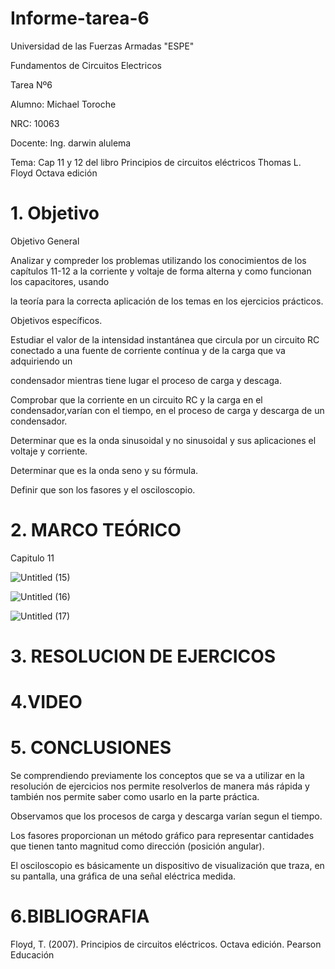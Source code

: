 # Informe-tarea-6

Universidad de las Fuerzas Armadas "ESPE"

Fundamentos de Circuitos Electricos

Tarea Nº6

Alumno: Michael Toroche

NRC: 10063

Docente: Ing. darwin alulema

Tema: Cap 11 y 12 del libro Principios de circuitos eléctricos Thomas L. Floyd Octava edición


# 1. Objetivo

Objetivo General

Analizar y compreder los problemas utilizando los conocimientos de los capítulos 11-12 a la corriente y voltaje de forma alterna y como funcionan los capacitores, usando

la teoría para la correcta aplicación de los temas en los ejercicios prácticos.

Objetivos específicos.

Estudiar el valor de la intensidad instantánea que circula por un circuito RC conectado a una fuente de corriente contínua y de la carga que va adquiriendo un

condensador mientras tiene lugar el proceso de carga y descaga.

Comprobar que la corriente en un circuito RC y la carga en el condensador,varían con el tiempo, en el proceso de carga y descarga de un condensador.

Determinar que es la onda sinusoidal y no sinusoidal y sus aplicaciones el voltaje y corriente.

Determinar que es la onda seno y su fórmula.

Definir que son los fasores y el osciloscopio.

# 2. MARCO TEÓRICO
Capitulo 11

![Untitled (15)](https://user-images.githubusercontent.com/116761073/211370575-7b8c0635-ccd6-48cb-949f-3152aec41add.jpg)

![Untitled (16)](https://user-images.githubusercontent.com/116761073/211370669-e9a4e93b-46b8-46f7-9fa1-dca178e07e6d.jpg)

![Untitled (17)](https://user-images.githubusercontent.com/116761073/211370751-896d4385-807e-4ce7-a6dc-036bfa9376b2.jpg)

# 3. RESOLUCION DE EJERCICOS

# 4.VIDEO


# 5. CONCLUSIONES

Se comprendiendo previamente los conceptos que se va a utilizar en la resolución de ejercicios nos permite resolverlos de manera más rápida y también nos permite saber como usarlo en la parte práctica.

Observamos que los procesos de carga y descarga varían segun el tiempo.

Los fasores proporcionan un método gráfico para representar cantidades que tienen tanto magnitud como dirección (posición angular).

El osciloscopio es básicamente un dispositivo de visualización que traza, en su pantalla, una gráfica de una señal eléctrica medida.

# 6.BIBLIOGRAFIA

Floyd, T. (2007). Principios de circuitos eléctricos. Octava edición. Pearson Educación
